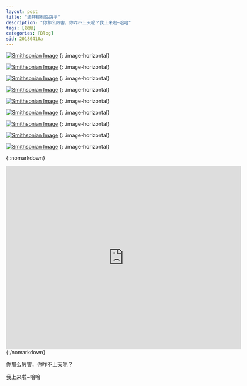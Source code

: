 ```yaml
---
layout: post
title: "迪拜棕榈岛跳伞"
description: "你那么厉害，你咋不上天呢？我上来啦~哈哈"
tags: [视频]
categories: [Blog]
sid: 20180410a
---
```


[![Smithsonian Image](http://yorry.cn/link/blog/IMG_4714.JPG)](http://yorry.cn/link/blog/IMG_4714.JPG)
{: .image-horizontal}

[![Smithsonian Image](http://yorry.cn/link/blog/IMG_4715.JPG)](http://yorry.cn/link/blog/IMG_4715.JPG)
{: .image-horizontal}

[![Smithsonian Image](http://yorry.cn/link/blog/IMG_4716.JPG)](http://yorry.cn/link/blog/IMG_4716.JPG)
{: .image-horizontal}

[![Smithsonian Image](http://yorry.cn/link/blog/IMG_4717.JPG)](http://yorry.cn/link/blog/IMG_4717.JPG)
{: .image-horizontal}

[![Smithsonian Image](http://yorry.cn/link/blog/IMG_4718.JPG)](http://yorry.cn/link/blog/IMG_4718.JPG)
{: .image-horizontal}

<!--more-->

[![Smithsonian Image](http://yorry.cn/link/blog/IMG_4719.JPG)](http://yorry.cn/link/blog/IMG_4719.JPG)
{: .image-horizontal}

[![Smithsonian Image](http://yorry.cn/link/blog/IMG_4720.JPG)](http://yorry.cn/link/blog/IMG_4720.JPG)
{: .image-horizontal}

[![Smithsonian Image](http://yorry.cn/link/blog/IMG_4721.JPG)](http://yorry.cn/link/blog/IMG_4721.JPG)
{: .image-horizontal}

[![Smithsonian Image](http://yorry.cn/link/blog/IMG_4722.JPG)](http://yorry.cn/link/blog/IMG_4722.JPG)
{: .image-horizontal}

{::nomarkdown}
<iframe frameborder="0" width="640" height="498" src="https://v.qq.com/iframe/player.html?vid=r0626aq4lrb&tiny=0&auto=0" allowfullscreen></iframe>
{:/nomarkdown}

你那么厉害，你咋不上天呢？

我上来啦~哈哈